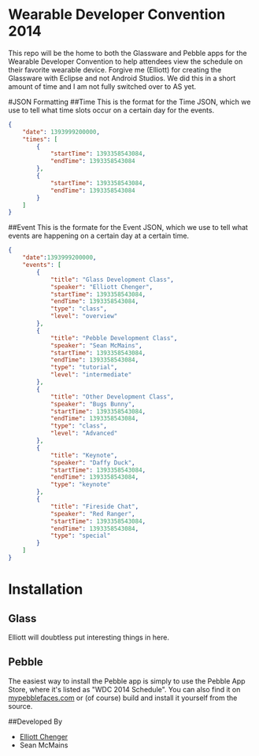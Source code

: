 Wearable Developer Convention 2014
==================================

This repo will be the home to both the Glassware and Pebble apps for the Wearable Developer Convention to help attendees view the schedule on their favorite wearable device. Forgive me (Elliott) for creating the Glassware with Eclipse and not Android Studios. We did this in a short amount of time and I am not fully switched over to AS yet. 

#JSON Formatting
##Time
This is the format for the Time JSON, which we use to tell what time slots occur on a certain day for the events.
```json
{
    "date": 1393999200000,
    "times": [
        {
            "startTime": 1393358543084,
            "endTime": 1393358543084
        },
        {
            "startTime": 1393358543084,
            "endTime": 1393358543084
        }
    ]
}
```
##Event 
This is the formate for the Event JSON, which we use to tell what events are happening on a certain day at a certain time.
```json
{
    "date":1393999200000,
    "events": [
        {
            "title": "Glass Development Class",
            "speaker": "Elliott Chenger",
            "startTime": 1393358543084,
            "endTime": 1393358543084,
            "type": "class",
            "level": "overview"
        },
        {
            "title": "Pebble Development Class",
            "speaker": "Sean McMains",
            "startTime": 1393358543084,
            "endTime": 1393358543084,
            "type": "tutorial",
            "level": "intermediate"
        },
        {
            "title": "Other Development Class",
            "speaker": "Bugs Bunny",
            "startTime": 1393358543084,
            "endTime": 1393358543084,
            "type": "class",
            "level": "Advanced"
        },
        {
            "title": "Keynote",
            "speaker": "Daffy Duck",
            "startTime": 1393358543084,
            "endTime": 1393358543084,
            "type": "keynote"
        },
        {
            "title": "Fireside Chat",
            "speaker": "Red Ranger",
            "startTime": 1393358543084,
            "endTime": 1393358543084,
            "type": "special"
        }
    ]
}
```

# Installation

## Glass

Elliott will doubtless put interesting things in here.

## Pebble

The easiest way to install the Pebble app is simply to use the Pebble App Store, where it's listed as "WDC 2014 Schedule". You can also find it on [mypebblefaces.com](http://www.mypebblefaces.com/apps/2509/10559/) or (of course) build and install it yourself from the source.

##Developed By
- [Elliott Chenger](https://twitter.com/Echenger)
- Sean McMains
